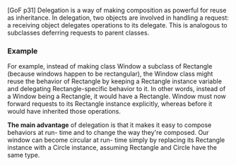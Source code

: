 [GoF p31]
Delegation is a way of making composition as powerful
for reuse as inheritance. In delegation, two objects are
involved in handling a request: a receiving object
delegates operations to its delegate.
This is analogous to subclasses deferring requests to
parent classes.

### Example
For example, instead of making class Window a subclass of
Rectangle (because windows happen to be rectangular), the
Window class might reuse the behavior of Rectangle by
keeping a Rectangle instance variable and delegating 
Rectangle-specific behavior to it. In other words,
instead of a Window being a Rectangle, it would have
a Rectangle. Window must now forward requests to its
Rectangle instance explicitly, whereas before it
would have inherited those operations.

**The main advantage** of delegation is that it makes it easy to compose behaviors at run- time and to change the way they're composed. Our window can become circular at run- time simply by replacing its Rectangle instance with a Circle instance, assuming Rectangle and Circle have the same type.